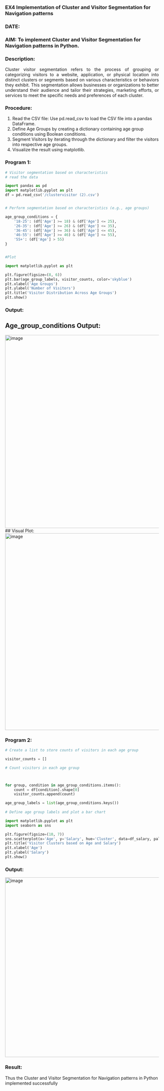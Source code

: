 ### EX4 Implementation of Cluster and Visitor Segmentation for Navigation patterns
### DATE: 
### AIM: To implement Cluster and Visitor Segmentation for Navigation patterns in Python.
### Description:
<div align= "justify">Cluster visitor segmentation refers to the process of grouping or categorizing visitors to a website, 
  application, or physical location into distinct clusters or segments based on various characteristics or behaviors they exhibit. 
  This segmentation allows businesses or organizations to better understand their audience and tailor their strategies, marketing efforts, 
  or services to meet the specific needs and preferences of each cluster.</div>
  
### Procedure:
1) Read the CSV file: Use pd.read_csv to load the CSV file into a pandas DataFrame.
2) Define Age Groups by creating a dictionary containing age group conditions using Boolean conditions.
3) Segment Visitors by iterating through the dictionary and filter the visitors into respective age groups.
4) Visualize the result using matplotlib.

### Program 1:
```python
# Visitor segmentation based on characteristics
# read the data

import pandas as pd
import matplotlib.pyplot as plt
df = pd.read_csv('/clustervisitor (2).csv')


# Perform segmentation based on characteristics (e.g., age groups)

age_group_conditions = {
    '18-25': (df['Age'] >= 18) & (df['Age'] <= 25),
    '26-35': (df['Age'] >= 26) & (df['Age'] <= 35),
    '36-45': (df['Age'] >= 36) & (df['Age'] <= 45),
    '46-55': (df['Age'] >= 46) & (df['Age'] <= 55),
    '55+': (df['Age'] > 55)
}


#Plot

import matplotlib.pyplot as plt

plt.figure(figsize=(8, 6))
plt.bar(age_group_labels, visitor_counts, color='skyblue')
plt.xlabel('Age Groups')
plt.ylabel('Number of Visitors')
plt.title('Visitor Distribution Across Age Groups')
plt.show()


```
### Output:
## Age_group_conditions Output:
<img width="579" height="633" alt="image" src="https://github.com/user-attachments/assets/04f19850-0bcb-42f5-990d-2176eb39e104" />
## Visual Plot:
<img width="835" height="645" alt="image" src="https://github.com/user-attachments/assets/ee433bdc-59e7-48e9-bc22-cff108e08d5e" />


### Program 2:
```python
# Create a list to store counts of visitors in each age group

visitor_counts = []

# Count visitors in each age group



for group, condition in age_group_conditions.items():
    count = df[condition].shape[0]
    visitor_counts.append(count)

age_group_labels = list(age_group_conditions.keys())
    
# Define age group labels and plot a bar chart

import matplotlib.pyplot as plt
import seaborn as sns

plt.figure(figsize=(10, 7))
sns.scatterplot(x='Age', y='Salary', hue='Cluster', data=df_salary, palette='viridis', s=100)
plt.title('Visitor Clusters based on Age and Salary')
plt.xlabel('Age')
plt.ylabel('Salary')
plt.show()
```
### Output:
<img width="845" height="589" alt="image" src="https://github.com/user-attachments/assets/b10bd80e-8ba7-4d73-af85-3f5809aca4bc" />


### Result:
 Thus the  Cluster and Visitor Segmentation for Navigation patterns in Python implemented successfully
